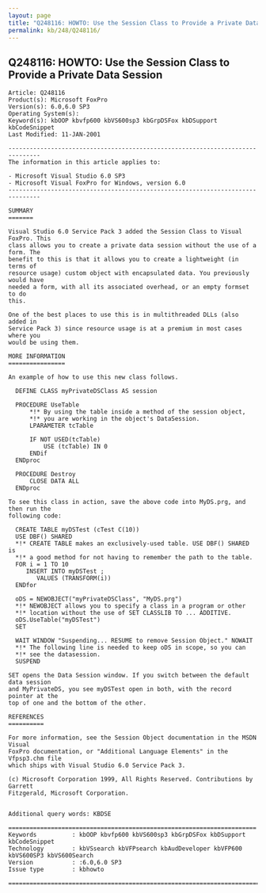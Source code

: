 ```yaml
---
layout: page
title: "Q248116: HOWTO: Use the Session Class to Provide a Private Data Session"
permalink: kb/248/Q248116/
---
```


## Q248116: HOWTO: Use the Session Class to Provide a Private Data Session

	Article: Q248116
	Product(s): Microsoft FoxPro
	Version(s): 6.0,6.0 SP3
	Operating System(s): 
	Keyword(s): kbOOP kbvfp600 kbVS600sp3 kbGrpDSFox kbDSupport kbCodeSnippet
	Last Modified: 11-JAN-2001
	
	-------------------------------------------------------------------------------
	The information in this article applies to:
	
	- Microsoft Visual Studio 6.0 SP3 
	- Microsoft Visual FoxPro for Windows, version 6.0 
	-------------------------------------------------------------------------------
	
	SUMMARY
	=======
	
	Visual Studio 6.0 Service Pack 3 added the Session Class to Visual FoxPro. This
	class allows you to create a private data session without the use of a form. The
	benefit to this is that it allows you to create a lightweight (in terms of
	resource usage) custom object with encapsulated data. You previously would have
	needed a form, with all its associated overhead, or an empty formset to do
	this.
	
	One of the best places to use this is in multithreaded DLLs (also added in
	Service Pack 3) since resource usage is at a premium in most cases where you
	would be using them.
	
	MORE INFORMATION
	================
	
	An example of how to use this new class follows.
	
	  DEFINE CLASS myPrivateDSClass AS session
	
	  PROCEDURE UseTable
	      *!* By using the table inside a method of the session object,
	      *!* you are working in the object's DataSession.
	      LPARAMETER tcTable
	         
	      IF NOT USED(tcTable)
	          USE (tcTable) IN 0
	      ENDif
	  ENDproc
	
	  PROCEDURE Destroy
	      CLOSE DATA ALL
	  ENDproc
	
	To see this class in action, save the above code into MyDS.prg, and then run the
	following code:
	
	  CREATE TABLE myDSTest (cTest C(10))
	  USE DBF() SHARED
	  *!* CREATE TABLE makes an exclusively-used table. USE DBF() SHARED is
	  *!* a good method for not having to remember the path to the table.
	  FOR i = 1 TO 10
	     INSERT INTO myDSTest ;
	        VALUES (TRANSFORM(i))
	  ENDfor
	
	  oDS = NEWOBJECT("myPrivateDSClass", "MyDS.prg")    
	  *!* NEWOBJECT allows you to specify a class in a program or other 
	  *!* location without the use of SET CLASSLIB TO ... ADDITIVE.
	  oDS.UseTable("myDSTest")
	  SET
	
	  WAIT WINDOW "Suspending... RESUME to remove Session Object." NOWAIT
	  *!* The following line is needed to keep oDS in scope, so you can
	  *!* see the datasession.
	  SUSPEND
	
	SET opens the Data Session window. If you switch between the default data session
	and MyPrivateDS, you see myDSTest open in both, with the record pointer at the
	top of one and the bottom of the other.
	
	REFERENCES
	==========
	
	For more information, see the Session Object documentation in the MSDN Visual
	FoxPro documentation, or "Additional Language Elements" in the Vfpsp3.chm file
	which ships with Visual Studio 6.0 Service Pack 3.
	
	(c) Microsoft Corporation 1999, All Rights Reserved. Contributions by Garrett
	Fitzgerald, Microsoft Corporation.
	
	
	Additional query words: KBDSE
	
	======================================================================
	Keywords          : kbOOP kbvfp600 kbVS600sp3 kbGrpDSFox kbDSupport kbCodeSnippet 
	Technology        : kbVSsearch kbVFPsearch kbAudDeveloper kbVFP600 kbVS600SP3 kbVS600Search
	Version           : :6.0,6.0 SP3
	Issue type        : kbhowto
	
	=============================================================================
	
